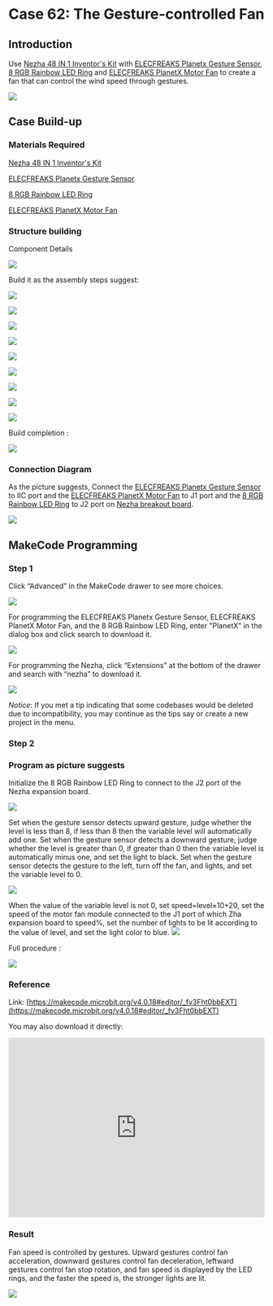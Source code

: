 # Case 62: The Gesture-controlled Fan
## Introduction

Use [Nezha 48 IN 1 Inventor's Kit](https://www.elecfreaks.com/nezha-inventor-s-kit-for-micro-bit-without-micro-bit-board.html) with [ELECFREAKS Planetx Gesture Sensor](https://www.elecfreaks.com/planetx-gesture.html), [8 RGB Rainbow LED Ring](https://www.elecfreaks.com/planetx-rainbow-led.html) and [ELECFREAKS PlanetX Motor Fan](https://www.elecfreaks.com/planetx-motor-fan.html) to create a fan that can control the wind speed through gestures.


![](./images/neza-inventor-s-kit-case-62-01.png)



## Case Build-up

### Materials Required

[Nezha 48 IN 1 Inventor's Kit](https://www.elecfreaks.com/nezha-inventor-s-kit-for-micro-bit-without-micro-bit-board.html)

[ELECFREAKS Planetx Gesture Sensor](https://www.elecfreaks.com/planetx-gesture.html)

[8 RGB Rainbow LED Ring](https://www.elecfreaks.com/planetx-rainbow-led.html)

[ELECFREAKS PlanetX Motor Fan](https://www.elecfreaks.com/planetx-motor-fan.html)

### Structure building

Component Details

![](./images/neza-inventor-s-kit-case-62-02.png)


Build it as the assembly steps suggest:

![](./images/neza-inventor-s-kit-step-62-01.png)

![](./images/neza-inventor-s-kit-step-62-02.png)

![](./images/neza-inventor-s-kit-step-62-03.png)

![](./images/neza-inventor-s-kit-step-62-04.png)

![](./images/neza-inventor-s-kit-step-62-05.png)

![](./images/neza-inventor-s-kit-step-62-06.png)

![](./images/neza-inventor-s-kit-step-62-07.png)

![](./images/neza-inventor-s-kit-step-62-08.png)

![](./images/neza-inventor-s-kit-step-62-09.png)



Build completion :

![](./images/neza-inventor-s-kit-step-62-10.png)



### Connection Diagram

As the picture suggests, Connect the [ELECFREAKS Planetx Gesture Sensor](https://www.elecfreaks.com/planetx-gesture.html) to IIC port and the [ELECFREAKS PlanetX Motor Fan](https://www.elecfreaks.com/planetx-motor-fan.html) to J1 port and the [8 RGB Rainbow LED Ring](https://www.elecfreaks.com/planetx-rainbow-led.html) to J2 port on [Nezha breakout board](https://www.elecfreaks.com/nezha-breakout-board.html).

![](./images/neza-inventor-s-kit-case-62-03.png)

## MakeCode Programming

### Step 1

Click “Advanced” in the MakeCode drawer to see more choices.

![](./images/neza-inventor-s-kit-case-37-04.png)

For programming the ELECFREAKS Planetx Gesture Sensor, ELECFREAKS PlanetX Motor Fan, and the 8 RGB Rainbow LED Ring, enter "PlanetX" in the dialog box and click search to download it.

![](./images/neza-inventor-s-kit-case-37-05.png)

For programming the Nezha, click “Extensions” at the bottom of the drawer and search with “nezha” to download it.

![](./images/neza-inventor-s-kit-case-37-06.png)

*Notice*: If you met a tip indicating that some codebases would be deleted due to incompatibility, you may continue as the tips say or create a new project in the menu.

### Step 2

### Program as picture suggests

Initialize the 8 RGB Rainbow LED Ring to connect to the J2 port of the Nezha expansion board.

![](./images/neza-inventor-s-kit-case-62-07.png)

Set when the gesture sensor detects upward gesture, judge whether the level is less than 8, if less than 8 then the variable level will automatically add one.
Set when the gesture sensor detects a downward gesture, judge whether the level is greater than 0, if greater than 0 then the variable level is automatically minus one, and set the light to black.
Set when the gesture sensor detects the gesture to the left, turn off the fan, and lights, and set the variable level to 0.


![](./images/neza-inventor-s-kit-case-62-08.png)

When the value of the variable level is not 0, set speed=level×10+20, set the speed of the motor fan module connected to the J1 port of which Zha expansion board to speed%, set the number of lights to be lit according to the value of level, and set the light color to blue.
![](./images/neza-inventor-s-kit-case-62-09.png)

Full procedure : 

![](./images/neza-inventor-s-kit-case-62-10.png)

### Reference

Link: [https://makecode.microbit.org/v4.0.18#editor/_fv3Fht0bbEXT](https://makecode.microbit.org/v4.0.18#editor/_fv3Fht0bbEXT)

You may also download it directly:

<div style="position:relative;height:0;padding-bottom:70%;overflow:hidden;"><iframe style="position:absolute;top:0;left:0;width:100%;height:100%;" src="https://makecode.microbit.org/#pub:_fv3Fht0bbEXT" frameborder="0" sandbox="allow-popups allow-forms allow-scripts allow-same-origin"></iframe></div>  

### Result

Fan speed is controlled by gestures. Upward gestures control fan acceleration, downward gestures control fan deceleration, leftward gestures control fan stop rotation, and fan speed is displayed by the LED rings, and the faster the speed is, the stronger lights are lit.

![](./images/neza-inventor-s-kit-case-62.gif)
